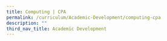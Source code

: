 ```yaml
---
title: Computing | CPA
permalink: /curriculum/Academic-Development/computing-cpa
description: ""
third_nav_title: Academic Development
---
```

